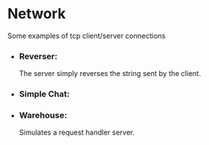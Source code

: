 # Network

Some examples of tcp client/server connections

* ### Reverser:
  The server simply reverses the string sent by the client.

* ### Simple Chat:

* ### Warehouse:
  Simulates a request handler server.
